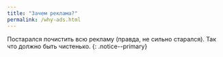 ---
title: "Зачем реклама?"
permalink: /why-ads.html---

Постарался почистить всю рекламу (правда, не сильно старался). Так что должно быть чистенько. 
{: .notice--primary}

